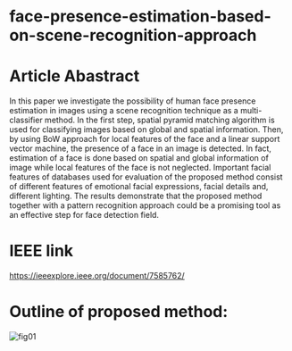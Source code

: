 # face-presence-estimation-based-on-scene-recognition-approach


# Article Abastract
In this paper we investigate the possibility of human face presence estimation in images using a scene recognition technique as a multi-classifier method. In the first step, spatial pyramid matching algorithm is used for classifying images based on global and spatial information. Then, by using BoW approach for local features of the face and a linear support vector machine, the presence of a face in an image is detected. In fact, estimation of a face is done based on spatial and global information of image while local features of the face is not neglected. Important facial features of databases used for evaluation of the proposed method consist of different features of emotional facial expressions, facial details and, different lighting. The results demonstrate that the proposed method together with a pattern recognition approach could be a promising tool as an effective step for face detection field.

# IEEE link
https://ieeexplore.ieee.org/document/7585762/


# Outline of proposed method:

![fig01](https://user-images.githubusercontent.com/17087119/45882711-38dc4700-bdc4-11e8-935d-3472a9c7846d.jpg)
